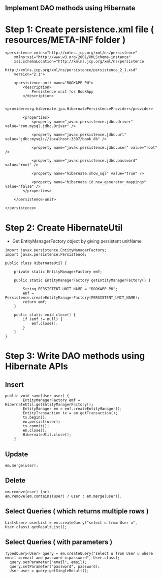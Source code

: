 ## Implement DAO methods using Hibernate


# Step 1: Create persistence.xml file ( resources/META-INF folder )
```
<persistence xmlns="http://xmlns.jcp.org/xml/ns/persistence"
	xmlns:xsi="http://www.w3.org/2001/XMLSchema-instance"
	xsi:schemaLocation="http://xmlns.jcp.org/xml/ns/persistence
             http://xmlns.jcp.org/xml/ns/persistence/persistence_2_1.xsd"
	version="2.1">

	<persistence-unit name="BOOKAPP_PU">
		<description>
            Persistence unit for BookApp
        </description>

		<provider>org.hibernate.jpa.HibernatePersistenceProvider</provider>

		<properties>
			<property name="javax.persistence.jdbc.driver" value="com.mysql.jdbc.Driver" />

			<property name="javax.persistence.jdbc.url" value="jdbc:mysql://localhost:3307/book_db" />

			<property name="javax.persistence.jdbc.user" value="root" />

			<property name="javax.persistence.jdbc.password" value="root" />

			<property name="hibernate.show_sql" value="true" />

			<property name="hibernate.id.new_generator_mappings" value="false" />
		</properties>

	</persistence-unit>

</persistence>
```

# Step 2: Create HibernateUtil 
* Get EntityManagerFactory object by giving persistent unitName
```
import javax.persistence.EntityManagerFactory;
import javax.persistence.Persistence;

public class HibernateUtil {

	private static EntityManagerFactory emf;

	public static EntityManagerFactory getEntityManagerFactory() {

		String PERSISTENT_UNIT_NAME = "BOOKAPP_PU";
		emf = Persistence.createEntityManagerFactory(PERSISTENT_UNIT_NAME);
		return emf;
	}

	public static void close() {
		if (emf != null) {
			emf.close();
		}
	}
}
```

# Step 3: Write DAO methods using Hibernate APIs

## Insert
```
public void save(User user) {
		EntityManagerFactory emf = HibernateUtil.getEntityManagerFactory();
		EntityManager em = emf.createEntityManager();
		EntityTransaction tx = em.getTransaction();
		tx.begin();
		em.persist(user);
		tx.commit();
		em.close();
		HibernateUtil.close();
	}
  ```
  
  ## Update
  ```
  em.merge(user);
  ```
  
  ## Delete
  ```
  em.remove(user) (or)
  em.remove(em.contains(user) ? user : em.merge(user));
  ```
  
  ## Select Queries ( which returns multiple rows )
  ```
  List<User> userList = em.createQuery("select u from User u", User.class).getResultList();
  ```
  
  ## Select Queries ( with parameters )
  ```
  TypedQuery<User> query = em.createQuery("select u from User u where email =:email and password =:password", User.class);
	query.setParameter("email", email);
	query.setParameter("password", password);
	User user = query.getSingleResult();
  ```
  
